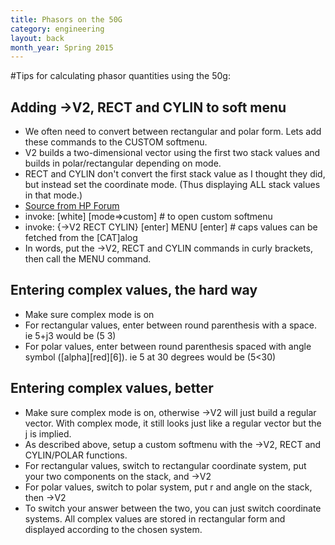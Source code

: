 ```yaml
---
title: Phasors on the 50G
category: engineering
layout: back
month_year: Spring 2015
---
```


#Tips for calculating phasor quantities using the 50g:

## Adding ->V2, RECT and CYLIN to soft menu

* We often need to convert between rectangular and polar form. Lets add these commands to the CUSTOM softmenu.
* V2 builds a two-dimensional vector using the first two stack values and builds in polar/rectangular depending on mode.
* RECT and CYLIN don't convert the first stack value as I thought they did, but instead set the coordinate mode. (Thus displaying ALL stack values in that mode.)
* [Source from HP Forum](http://h30499.www3.hp.com/t5/Calculators/A-Simple-Way-to-Assign-Menu-Commands-with-HP50g/td-p/1162495)
* invoke: [white] [mode=>custom] # to open custom softmenu
* invoke: {->V2 RECT CYLIN} [enter] MENU [enter] # caps values can be fetched from the [CAT]alog
* In words, put the ->V2, RECT and CYLIN commands in curly brackets, then call the MENU command.

## Entering complex values, the hard way

* Make sure complex mode is on
* For rectangular values, enter between round parenthesis with a space. ie 5+j3 would be (5 3)
* For polar values, enter between round parenthesis spaced with angle symbol ([alpha][red][6]). ie 5 at 30 degrees would be (5<30)

## Entering complex values, better

* Make sure complex mode is on, otherwise ->V2 will just build a regular vector. With complex mode, it still looks just like a regular vector but the j is implied.
* As described above, setup a custom softmenu with the ->V2, RECT and CYLIN/POLAR functions.
* For rectangular values, switch to rectangular coordinate system, put your two components on the stack, and ->V2
* For polar values, switch to polar system, put r and angle on the stack, then ->V2
* To switch your answer between the two, you can just switch coordinate systems. All complex values are stored in rectangular form and displayed according to the chosen system.

